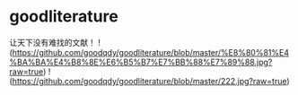 # goodliterature
让天下没有难找的文献！
!(https://github.com/goodqdy/goodliterature/blob/master/%E8%80%81%E4%BA%BA%E4%B8%8E%E6%B5%B7%E7%BB%88%E7%89%88.jpg?raw=true)
!(https://github.com/goodqdy/goodliterature/blob/master/222.jpg?raw=true)
